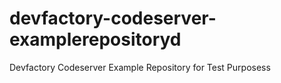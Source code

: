 # devfactory-codeserver-examplerepositoryd
Devfactory Codeserver Example Repository for Test Purposess
